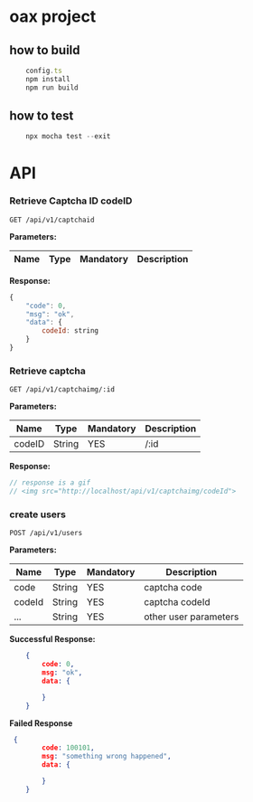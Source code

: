 # oax project

## how to build
```js
    config.ts
    npm install
    npm run build
```

## how to test
```js
    npx mocha test --exit
```
# API 
### Retrieve Captcha ID codeID
`GET /api/v1/captchaid`


**Parameters:**

| Name | Type | Mandatory | Description |
| ---- | ---- | --------- | ----------- |

**Response:**
```js
{
    "code": 0,
    "msg": "ok",
    "data": {
        codeId: string
    }
}
```


### Retrieve captcha
`GET /api/v1/captchaimg/:id`


**Parameters:**

| Name         | Type   | Mandatory | Description |
| ------------ | ------ | --------- | ----------- |
| codeID | String | YES       | /:id        |

**Response:**
```js
// response is a gif  
// <img src="http://localhost/api/v1/captchaimg/codeId">
```


### create users
`POST /api/v1/users`


**Parameters:**

| Name   | Type   | Mandatory | Description    |
| ------ | ------ | --------- | -------------- |
| code   | String | YES       | captcha code   |
| codeId | String | YES       | captcha codeId |
| ...    | String | YES       | other user parameters   |

**Successful Response:**
```json
    {
        code: 0,
        msg: "ok",
        data: {

        }
    }
```

**Failed Response**
```json
 {
        code: 100101,
        msg: "something wrong happened",
        data: {

        }
    }

```
